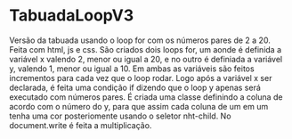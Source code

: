 # TabuadaLoopV3
Versão da tabuada usando o loop for com os números pares de 2 a 20. Feita com html, js e css.
São criados dois loops for, um aonde é definida a variável x valendo 2, menor ou igual a 20, e no outro é definiada a variável y, valendo 1, menor ou igual a 10.  Em 
ambas as variáveis são feitos incrementos para cada vez que o loop rodar. Logo após a variável x ser declarada, é feita uma condição if dizendo que o loop y apenas será 
executado com números pares. É criada uma classe definindo a coluna de acordo com o número do y, para que assim cada coluna de um em um tenha uma cor posteriomente usando o seletor nht-child. 
No document.write é feita a multiplicação.
